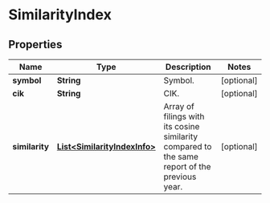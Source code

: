 # SimilarityIndex

## Properties

 Name           | Type                                                          | Description                                                                                   | Notes      
----------------|---------------------------------------------------------------|-----------------------------------------------------------------------------------------------|------------
 **symbol**     | **String**                                                    | Symbol.                                                                                       | [optional] 
 **cik**        | **String**                                                    | CIK.                                                                                          | [optional] 
 **similarity** | [**List&lt;SimilarityIndexInfo&gt;**](SimilarityIndexInfo.md) | Array of filings with its cosine similarity compared to the same report of the previous year. | [optional] 



